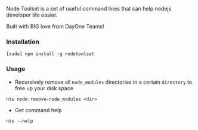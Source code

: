 Node Toolset is a set of useful command lines that can help nodejs developer
life easier.

Built with BIG love from DayOne Teams!

### Installation
`[sudo] npm install -g nodetoolset`

### Usage
- Recursively remove all `node_modules` directories in a certain `directory`
to free up your disk space
```
nts node:remove-node_modules <dir>
```

- Get command help
```
nts --help
```
